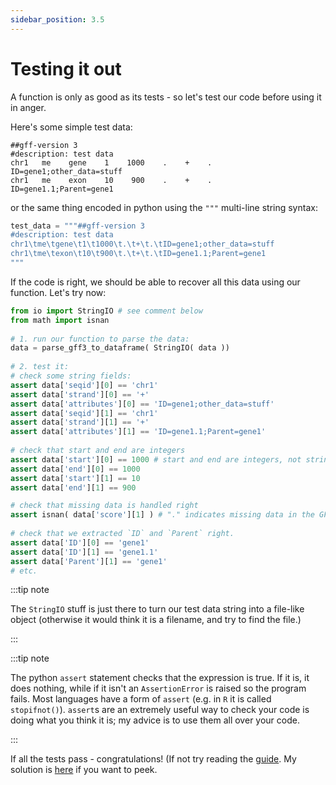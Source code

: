 ```yaml
---
sidebar_position: 3.5
---
```


# Testing it out

A function is only as good as its tests - so let's test our code before using it in anger.

Here's some simple test data:

    ##gff-version 3
    #description: test data
    chr1   me    gene    1    1000    .    +    .    ID=gene1;other_data=stuff
    chr1   me    exon    10    900    .    +    .    ID=gene1.1;Parent=gene1

or the same thing encoded in python using the `"""` multi-line string syntax:
```python
test_data = """##gff-version 3
#description: test data
chr1\tme\tgene\t1\t1000\t.\t+\t.\tID=gene1;other_data=stuff
chr1\tme\texon\t10\t900\t.\t+\t.\tID=gene1.1;Parent=gene1
"""
```

If the code is right, we should be able to recover all this data using our function. Let's try now:

```python
from io import StringIO # see comment below
from math import isnan
  
# 1. run our function to parse the data:
data = parse_gff3_to_dataframe( StringIO( data ))
  
# 2. test it:
# check some string fields:
assert data['seqid'][0] == 'chr1'
assert data['strand'][0] == '+'
assert data['attributes'][0] == 'ID=gene1;other_data=stuff'
assert data['seqid'][1] == 'chr1'
assert data['strand'][1] == '+'
assert data['attributes'][1] == 'ID=gene1.1;Parent=gene1'
  
# check that start and end are integers
assert data['start'][0] == 1000 # start and end are integers, not strings
assert data['end'][0] == 1000
assert data['start'][1] == 10
assert data['end'][1] == 900

# check that missing data is handled right
assert isnan( data['score'][1] ) # "." indicates missing data in the GFF spec
  
# check that we extracted `ID` and `Parent` right.
assert data['ID'][0] == 'gene1'
assert data['ID'][1] == 'gene1.1'
assert data['Parent'][1] == 'gene1'
# etc.

```

:::tip note

The `StringIO` stuff is just there to turn our test data string into a file-like object (otherwise
it would think it is a filename, and try to find the file.)

:::

:::tip note

The python `assert` statement checks that the expression is true. If it is, it does nothing, while
if it isn't an `AssertionError` is raised so the program fails. Most languages have a form of
`assert` (e.g. in `R` it is called `stopifnot()`). `assert`s are an extremely useful way to check
your code is doing what you think it is; my advice is to use them all over your code.

:::

If all the tests pass - congratulations! (If not try reading the
[guide](Getting_started_writing_some_code.md#anatomy-of-getting-it-to-work). My solution is
[here](solutions/part1/gff_first_version.py) if you want to peek.


